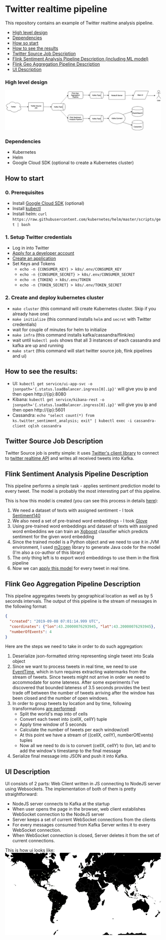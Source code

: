# Twitter realtime pipeline

This repository contains an example of Twitter realtime analysis pipeline.

* [High level design](#high-level-design)
* [Dependencies](#dependencies)
* [How so start](#how-to-start)
* [How to see the results](#how-to-see-the-results)
* [Twitter Source Job Description](#twitter-source-job-description)
* [Flink Sentiment Analysis Pipeline Description (including ML model)](#flink-sentiment-analysis-pipeline-description)
* [Flink Geo Aggregation Pipeline Description](#flink-geo-aggregation-pipeline-description)
* [UI Description](#ui)

### High level design
![alt text](images/Design.png "Logo Title Text 1")

### Dependencies
- Kubernetes
- Helm
- Google Cloud SDK (optional to create a Kubernetes cluster)

## How to start 

### 0. Prerequisites
- Install [Google Cloud SDK](https://cloud.google.com/sdk/install) (optional)
- Install [kubectl](https://kubernetes.io/docs/tasks/tools/install-kubectl/)
- Install helm: `curl https://raw.githubusercontent.com/kubernetes/helm/master/scripts/get | bash`

### 1. Setup Twitter credentials
- Log in into Twitter 
- [Apply for a developer account](https://developer.twitter.com/en/apply)
- [Create an application](https://developer.twitter.com/en/apps/create)
- Set Keys and Tokens
    * `echo -n {CONSUMER_KEY} > k8s/.env/CONSUMER_KEY`
    * `echo -n {CONSUMER_SECRET} > k8s/.env/CONSUMER_SECRET`
    * `echo -n {TOKEN} > k8s/.env/TOKEN`
    * `echo -n {TOKEN_SECRET} > k8s/.env/TOKEN_SECRET`

### 2. Create and deploy kubernetes cluster
- `make cluster`  (this command will create Kubernetes cluster. Skip if you already have one)
- `make initialize` (this command installs `helm` and `secret` with Twitter credentials)
- wait for couple of minutes for helm to initialize
- `make infra` (this command installs kafka/cassandra/flink/es)
- wait until `kubectl pods` shows that all 3 instances of each cassandra and kafka are up and running
- `make start` (this command will start twitter source job, flink pipelines and ui)

## How to see the results:
- UI: `kubectl get service/ui-app-svc -o jsonpath='{.status.loadBalancer.ingress[0].ip}'` will give you ip and then open http://{ip}:8080
- Kibana: `kubectl get service/kibana-rest -o jsonpath='{.status.loadBalancer.ingress[0].ip}'` will give you ip and then open http://{ip}:5601
- Cassandra: `echo "select count(*) from ks.twitter_sentiment_analysis; exit" | kubectl exec -i cassandra-client cqlsh cassandra` 

## Twitter Source Job Description
Twitter Source job is pretty simple: it uses [Twitter's client library](https://github.com/twitter/hbc) to connect to [twitter realtime API](https://developer.twitter.com/en/docs/tweets/filter-realtime/api-reference/post-statuses-filter) and writes all received tweets into Kafka. 

## Flink Sentiment Analysis Pipeline Description
This pipeline performs a simple task - applies sentiment prediction model to every tweet. 
The model is probably the most interesting part of this pipeline. 

This is how this model is created (you can see this process in details [here](https://github.com/krinart/twitter-realtime-pipeline/blob/master/ml/Sentiment%20Analysis.ipynb)):
1. We need a dataset of texts with assigned sentiment - I took [Sentiment140](http://help.sentiment140.com/for-students/) 
2. We also need a set of pre-trained word embeddings - I took [Glove](https://nlp.stanford.edu/projects/glove/)
3. Using pre-trained word embeddings and dataset of texts with assigned word embeddins we can train an [Xgboost](https://xgboost.readthedocs.io/en/latest/) classifier which predicts sentiment for the given word enbedding
4. Since the trained model is a Python object and we need to use it in JVM environment, I used [m2cgen](https://github.com/BayesWitnesses/m2cgen) library to generate Java code for the model (I'm also a co-author of this library)
5. The only thing left is to export word embeddings to use them in the flink pipeline
6. Now we can [apply this model](https://github.com/krinart/twitter-realtime-pipeline/blob/master/flink_pipeline/src/main/scala/flink_pipeline/ScoreTweetMap.scala#L11-L18) for every tweet in real time.

## Flink Geo Aggregation Pipeline Description
This pipeline aggregates tweets by geographical location as well as by 5 seconds intervals.
The output of this pipeline is the stream of messages in the following format:
```json
{
  "created": "2019-09-08 07:01:14.999 UTC",
  "coordinates": {"lon":43.20000076293945, "lat":43.20000076293945},
  "numberOfEvents": 4
}
```
Here are the steps we need to take in order to do such aggregation:
1. Deserialize json-formatted string representing single tweet into Scala object
2. Since we want to process tweets in real time, we need to use [EventTime](https://ci.apache.org/projects/flink/flink-docs-stable/dev/event_time.html), 
which in turn requires extracting watermarks from the stream of tweets. 
Since tweets might not arrive in order we need to accommodate for some lateness. 
After some experiments I've discovered that bounded lateness of 3.5 seconds provides the best trade off between the number of 
tweets arriving after the window has been closed and the number of open windows.
3. In order to group tweets by location and by time, following transformations [are performed](https://github.com/krinart/twitter-realtime-pipeline/blob/master/flink_pipeline/src/main/scala/flink_pipeline/utils/pipelines.scala#L48-L65):
    * Split the world's map into of cells
    * Convert each tweet into (cellX, cellY) tuple
    * Apply time window of 5 seconds
    * Calculate the number of tweets per each window/cell
    * At this point we have a stream of ((cellX, cellY), numberOfEvents) tuples
    * Now all we need to do is to convert (cellX, cellY) to (lon, lat) and to add the window's timestamp to the final message
4. Serialize final message into JSON and push it into Kafka.

## UI Description

UI consists of 2 parts: Web Client written in JS connecting to NodeJS server using Websockets.
The implementation of both of them is pretty straightforward:
- NodeJS server connects to Kafka at the startup
- When user opens the page in the browser, web client establishes WebSocket connection to the NodeJS server
- Server keeps a set of current WebSocket connections from the clients
- For every messages consumed from Kafka Server writes it to every WebSocket connection.
- When WebSocket connection is closed, Server deletes it from the set of current connections. 

This is how ui looks like:
![alt text](images/geo-ui.gif "Logo Title Text 1")

